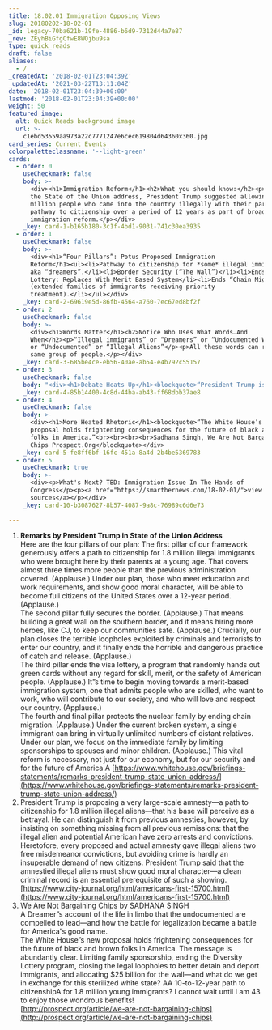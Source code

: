 ```yaml
---
title: 18.02.01 Immigration Opposing Views
slug: 20180202-18-02-01
_id: legacy-70ba621b-19fe-4886-b6d9-7312d44a7e87
_rev: ZEyhBiGfgCfwE8WOjbu9sa
type: quick_reads
draft: false
aliases:
  - /
_createdAt: '2018-02-01T23:04:39Z'
_updatedAt: '2021-03-22T13:11:04Z'
date: '2018-02-01T23:04:39+00:00'
lastmod: '2018-02-01T23:04:39+00:00'
weight: 50
featured_image:
  alt: Quick Reads background image
  url: >-
    c1ebd53559aa973a22c7771247e6cec619804d64360x360.jpg
card_series: Current Events
colorpaletteclassname: '--light-green'
cards:
  - order: 0
    useCheckmark: false
    body: >-
      <div><h1>Immigration Reform</h1><h2>What you should know:</h2><p>During
      the State of the Union address, President Trump suggested allowing 1.8
      million people who came into the country illegally with their parents a
      pathway to citizenship over a period of 12 years as part of broader
      immigration reform.</p></div>
    _key: card-1-b165b180-3c1f-4bd1-9031-741c30ea3935
  - order: 1
    useCheckmark: false
    body: >-
      <div><h1>“Four Pillars”: Potus Proposed Immigration
      Reform</h1><ul><li>Pathway to citizenship for *some* illegal immigrants
      aka “dreamers”.</li><li>Border Security (“The Wall”)</li><li>Ends Visa
      Lottery: Replaces With Merit Based System</li><li>Ends “Chain Migration”
      (extended families of immigrants receiving priority
      treatment).</li></ul></div>
    _key: card-2-69619e5d-86fb-4564-a760-7ec67ed8bf2f
  - order: 2
    useCheckmark: false
    body: >-
      <div><h1>Words Matter</h1><h2>Notice Who Uses What Words…And
      When</h2><p>“Illegal immigrants” or “Dreamers” or “Undocumented Workers”
      or “Undocumented” or “Illegal Aliens”</p><p>All these words can refer to
      same group of people.</p></div>
    _key: card-3-685be4ce-eb56-40ae-ab54-e4b792c55157
  - order: 3
    useCheckmark: false
    body: "<div><h1>Debate Heats Up</h1><blockquote>“President Trump is proposing a very large-scale amnestya\x14a path to citizenship for 1.8 million illegal aliensa\x14that his base will perceive as a betrayal.”<br><br><br><br>Heather MacDonald, Americans First City Journal</blockquote></div>"
    _key: card-4-85b14400-4c8d-44ba-ab43-ff68dbb37ae8
  - order: 4
    useCheckmark: false
    body: >-
      <div><h1>More Heated Rhetoric</h1><blockquote>“The White House’s new
      proposal holds frightening consequences for the future of black and brown
      folks in America.”<br><br><br><br>Sadhana Singh, We Are Not Bargaining
      Chips Prospect.Org</blockquote></div>
    _key: card-5-fe8ff6bf-16fc-451a-8a4d-2b4be5369783
  - order: 5
    useCheckmark: true
    body: >-
      <div><p>What's Next? TBD: Immigration Issue In The Hands of
      Congress</p><p><a href="https://smarthernews.com/18-02-01/">view
      sources</a></p></div>
    _key: card-10-b3087627-8b57-4087-9a8c-76989c6d6e73

---
```

1. **Remarks by President Trump in State of the Union Address**  
Here are the four pillars of our plan: The first pillar of our framework generously offers a path to citizenship for 1.8 million illegal immigrants who were brought here by their parents at a young age. That covers almost three times more people than the previous administration covered. (Applause.) Under our plan, those who meet education and work requirements, and show good moral character, will be able to become full citizens of the United States over a 12-year period. (Applause.)  
The second pillar fully secures the border. (Applause.) That means building a great wall on the southern border, and it means hiring more heroes, like CJ, to keep our communities safe. (Applause.) Crucially, our plan closes the terrible loopholes exploited by criminals and terrorists to enter our country, and it finally ends the horrible and dangerous practice of catch and release. (Applause.)  
The third pillar ends the visa lottery, a program that randomly hands out green cards without any regard for skill, merit, or the safety of American people. (Applause.) It”s time to begin moving towards a merit-based immigration system, one that admits people who are skilled, who want to work, who will contribute to our society, and who will love and respect our country. (Applause.)  
The fourth and final pillar protects the nuclear family by ending chain migration. (Applause.) Under the current broken system, a single immigrant can bring in virtually unlimited numbers of distant relatives. Under our plan, we focus on the immediate family by limiting sponsorships to spouses and minor children. (Applause.) This vital reform is necessary, not just for our economy, but for our security and for the future of America.A [https://www.whitehouse.gov/briefings-statements/remarks-president-trump-state-union-address/](https://www.whitehouse.gov/briefings-statements/remarks-president-trump-state-union-address/)
2. President Trump is proposing a very large-scale amnesty—a path to citizenship for 1.8 million illegal aliens—that his base will perceive as a betrayal. He can distinguish it from previous amnesties, however, by insisting on something missing from all previous remissions: that the illegal alien and potential American have zero arrests and convictions. Heretofore, every proposed and actual amnesty gave illegal aliens two free misdemeanor convictions, but avoiding crime is hardly an insuperable demand of new citizens. President Trump said that the amnestied illegal aliens must show good moral character—a clean criminal record is an essential prerequisite of such a showing.  
[https://www.city-journal.org/html/americans-first-15700.html](https://www.city-journal.org/html/americans-first-15700.html)
3. We Are Not Bargaining Chips by SADHANA SINGH  
A Dreamer”s account of the life in limbo that the undocumented are compelled to lead—and how the battle for legalization became a battle for America”s good name.  
The White House”s new proposal holds frightening consequences for the future of black and brown folks in America. The message is abundantly clear. Limiting family sponsorship, ending the Diversity Lottery program, closing the legal loopholes to better detain and deport immigrants, and allocating $25 billion for the wall—and what do we get in exchange for this sterilized white state? AA 10-to-12-year path to citizenshipA for 1.8 million young immigrants? I cannot wait until I am 43 to enjoy those wondrous benefits!  
[http://prospect.org/article/we-are-not-bargaining-chips](http://prospect.org/article/we-are-not-bargaining-chips)